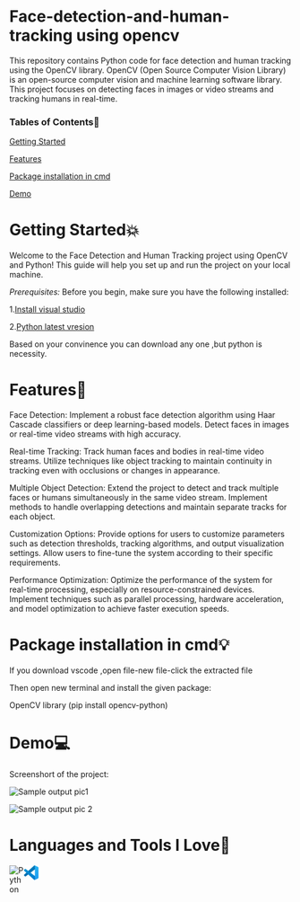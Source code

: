 # Face-detection-and-human-tracking using opencv 

This repository contains Python code for face detection and human tracking using the OpenCV library. OpenCV (Open Source Computer Vision Library) is an open-source computer vision and machine learning software library. This project focuses on detecting faces in images or video streams and tracking humans in real-time.


### Tables of Contents📜

[Getting Started](https://github.com/dhanushharish/face-detection-and-human-tracking/main.README.md#getting-started)

[Features](https://github.com/dhanushharish/face-detection-and-human-tracking/main.README.md#Features)

[Package installation in cmd](https://github.com/dhanushharish/face-detection-and-human-tracking/main.README.md#Package-installation-in-cmd)

[Demo](https://github.com/dhanushharish/face-detection-and-human-tracking/main.README.md#demo)

# Getting Started💥

Welcome to the Face Detection and Human Tracking project using OpenCV and Python! This guide will help you set up and run the project on your local machine.

_Prerequisites:_
Before you begin, make sure you have the following installed:

1.[Install visual studio](https://code.visualstudio.com/)


2.[Python latest vresion](https://python.org/)

Based on your convinence you can download any one ,but python is necessity.

# Features💫

Face Detection: Implement a robust face detection algorithm using Haar Cascade classifiers or deep learning-based models. Detect faces in images or real-time video streams with high accuracy.

Real-time Tracking: Track human faces and bodies in real-time video streams. Utilize techniques like object tracking to maintain continuity in tracking even with occlusions or changes in appearance.

Multiple Object Detection: Extend the project to detect and track multiple faces or humans simultaneously in the same video stream. Implement methods to handle overlapping detections and maintain separate tracks for each object.

Customization Options: Provide options for users to customize parameters such as detection thresholds, tracking algorithms, and output visualization settings. Allow users to fine-tune the system according to their specific requirements.

Performance Optimization: Optimize the performance of the system for real-time processing, especially on resource-constrained devices. Implement techniques such as parallel processing, hardware acceleration, and model optimization to achieve faster execution speeds.

# Package installation in cmd💡

If you download vscode ,open file-new file-click the extracted file

Then open new terminal and install the given package:

OpenCV library (pip install opencv-python)

# Demo💻
Screenshort of the project:

![Sample output pic1](https://github.com/Dhanushharish/Face-detection-and-human-tracking/assets/91535902/0d2b14ca-ff09-4537-8e7c-fe5591daeab8)

![Sample output pic 2](https://github.com/Dhanushharish/Face-detection-and-human-tracking/assets/91535902/7bfd7009-6c09-43ae-9e61-aad801a999c9)



# Languages and Tools I Love💙

[<img align="left" alt="Python" width="26px" src="https://upload.wikimedia.org/wikipedia/commons/thumb/c/c3/Python-logo-notext.svg/600px-Python-logo-notext.svg.png" />](https://python.org/)
[<img align="left" alt="Visual Studio Code" width="26px" src="https://raw.githubusercontent.com/github/explore/80688e429a7d4ef2fca1e82350fe8e3517d3494d/topics/visual-studio-code/visual-studio-code.png" />](https://code.visualstudio.com/)
